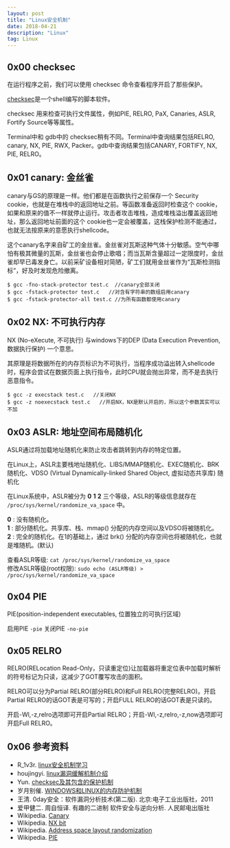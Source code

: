 ```yaml
---
layout: post
title: "Linux安全机制"
date: 2018-04-21 
description: "Linux"
tag: Linux
---
```


## 0x00 checksec

在运行程序之前，我们可以使用 checksec 命令查看程序开启了那些保护。

[checksec](https://github.com/slimm609/checksec.sh/)是一个shell编写的脚本软件。

checksec 用来检查可执行文件属性，例如PIE, RELRO, PaX, Canaries, ASLR, Fortify Source等等属性。

Terminal中和 gdb中的 checksec稍有不同。Terminal中查询结果包括RELRO, canary, NX, PIE, RWX, Packer。gdb中查询结果包括CANARY, FORTIFY, NX, PIE, RELRO。

## 0x01 canary: 金丝雀

canary与GS的原理是一样。他们都是在函数执行之前保存一个 Security cookie，也就是在堆栈中的返回地址之前。等函数准备返回时检查这个 cookie，如果和原来的值不一样就停止运行。攻击者攻击堆栈，造成堆栈溢出覆盖返回地址，那么返回地址前面的这个 cookie也一定会被覆盖，这栈保护检测不能通过，也就无法按原来的意愿执行shellcode。

这个canary名字来自矿工的金丝雀。金丝雀对瓦斯这种气体十分敏感。空气中哪怕有极其微量的瓦斯，金丝雀也会停止歌唱；而当瓦斯含量超过一定限度时，金丝雀却早已毒发身亡。以前采矿设备相对简陋，矿工们就用金丝雀作为“瓦斯检测指标”，好及时发现危险撤离。

```shell
$ gcc -fno-stack-protector test.c  //canary全部关闭
$ gcc -fstack-protector test.c   //对含有字符串的数组启用canary
$ gcc -fstack-protector-all test.c //为所有函数都使用canary
```

## 0x02 NX: 不可执行内存

NX (No-eXecute, 不可执行) 与windows下的DEP (Data Execution Prevention, 数据执行保护) 一个意思。

其原理是将数据所在的内存页标识为不可执行，当程序成功溢出转入shellcode时，程序会尝试在数据页面上执行指令，此时CPU就会抛出异常，而不是去执行恶意指令。

```shell
$ gcc -z execstack test.c   //关闭NX
$ gcc -z noexecstack test.c   //开启NX，NX是默认开启的，所以这个参数其实可以不加
```

## 0x03 ASLR: 地址空间布局随机化

ASLR通过将加载地址随机化来防止攻击者跳转到内存的特定位置。

在Linux上，ASLR主要栈地址随机化、LIBS/MMAP随机化、EXEC随机化、BRK随机化、VDSO (Virtual Dynamically-linked Shared Object, 虚拟动态共享库) 随机化

在Linux系统中，ASLR被分为 __0__ __1__ __2__ 三个等级，ASLR的等级信息就存在 `/proc/sys/kernel/randomize_va_space` 中。

__0__ : 没有随机化。  
__1__ : 部分随机化。共享库、栈、mmap() 分配的内存空间以及VDSO将被随机化。  
__2__ : 完全的随机化。在1的基础上，通过 brk() 分配的内存空间也将被随机化，也就是堆随机。(默认)  

查看ASLR等级: `cat /proc/sys/kernel/randomize_va_space`  
修改ASLR等级(root权限): `sudo echo (ASLR等级) > /proc/sys/kernel/randomize_va_space`

## 0x04 PIE

PIE(position-independent executables, 位置独立的可执行区域)

启用PIE `-pie`
关闭PIE `-no-pie`

## 0x05 RELRO

RELRO(RELocation Read-Only，只读重定位)让加载器将重定位表中加载时解析的符号标记为只读，这减少了GOT覆写攻击的面积。

RELRO可以分为Partial RELRO(部分RELRO)和Full RELRO(完整RELRO)。开启Partial RELRO的话GOT表是可写的；开启FULL RELRO的话GOT表是只读的。

开启-Wl,-z,relro选项即可开启Partial RELRO；开启-Wl,-z,relro,-z,now选项即可开启Full RELRO。

## 0x06 参考资料

+ R_1v3r. [linux安全机制学习](https://blog.csdn.net/qq_20307987/article/details/51307820)
+ houjingyi. [linux漏洞缓解机制介绍](houjingyi)
+ Yun. [checksec及其包含的保护机制](http://yunnigu.dropsec.xyz/2016/10/08/checksec%E5%8F%8A%E5%85%B6%E5%8C%85%E5%90%AB%E7%9A%84%E4%BF%9D%E6%8A%A4%E6%9C%BA%E5%88%B6/)
+ 岁月别催. [WINDOWS和LINUX的内存防护机制](https://blog.csdn.net/x_nirvana/article/details/61420056)
+ 王清. 0day安全：软件漏洞分析技术(第二版). 北京:电子工业出版社，2011
+ 爱甲健二. 周自恒译. 有趣的二进制 软件安全与逆向分析. 人民邮电出版社
+ Wikipedia. [Canary](https://en.wikipedia.org/wiki/Buffer_overflow_protection#Canaries)
+ Wikipedia. [NX bit](https://en.wikipedia.org/wiki/NX_bit)
+ Wikipedia. [Address space layout randomization](https://en.wikipedia.org/wiki/Address_space_layout_randomization)
+ Wikipedia. [PIE](https://en.wikipedia.org/wiki/Position-independent_code)
